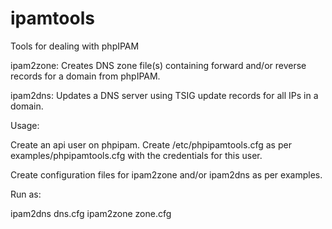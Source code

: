 # ipamtools
Tools for dealing with phpIPAM

ipam2zone:
  Creates DNS zone file(s) containing forward and/or reverse records for
	a domain from phpIPAM.

ipam2dns:
	Updates a DNS server using TSIG update records for all IPs in a domain.


Usage:

Create an api user on phpipam. Create /etc/phpipamtools.cfg as per
examples/phpipamtools.cfg with the credentials for this user.

Create configuration files for ipam2zone and/or ipam2dns as per examples.

Run as:

ipam2dns dns.cfg
ipam2zone zone.cfg
